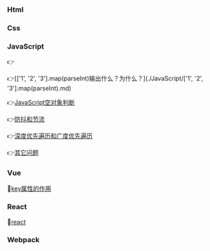 ### Html

### Css

### JavaScript

👉

👉[['1', '2', '3'].map(parseInt)输出什么？为什么？](./JavaScript/['1', '2', '3'].map(parseInt).md) 

👉[JavaScript空对象判断](./JavaScript/空对象判断.md)

👉[防抖和节流](./JavaScript/防抖和节流.md)

👉[深度优先遍历和广度优先遍历](./JavaScript/深度优先遍历和广度优先遍历.md)

👉[其它问题](./JavaScript/other.md)

### Vue

💪[key属性的作用](./vue.md)

### React

🤜[react](./react.md)

### Webpack